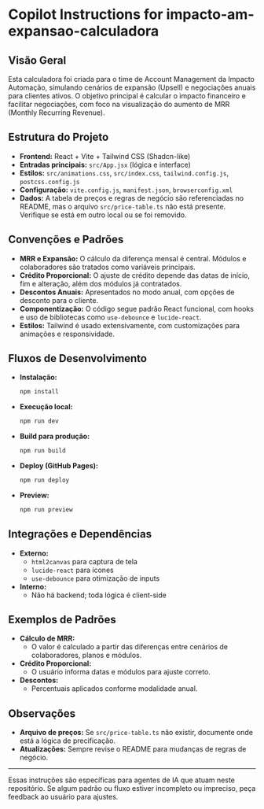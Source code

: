 # Copilot Instructions for impacto-am-expansao-calculadora

## Visão Geral
Esta calculadora foi criada para o time de Account Management da Impacto Automação, simulando cenários de expansão (Upsell) e negociações anuais para clientes ativos. O objetivo principal é calcular o impacto financeiro e facilitar negociações, com foco na visualização do aumento de MRR (Monthly Recurring Revenue).

## Estrutura do Projeto
- **Frontend:** React + Vite + Tailwind CSS (Shadcn-like)
- **Entradas principais:** `src/App.jsx` (lógica e interface)
- **Estilos:** `src/animations.css`, `src/index.css`, `tailwind.config.js`, `postcss.config.js`
- **Configuração:** `vite.config.js`, `manifest.json`, `browserconfig.xml`
- **Dados:** A tabela de preços e regras de negócio são referenciadas no README, mas o arquivo `src/price-table.ts` não está presente. Verifique se está em outro local ou se foi removido.

## Convenções e Padrões
- **MRR e Expansão:** O cálculo da diferença mensal é central. Módulos e colaboradores são tratados como variáveis principais.
- **Crédito Proporcional:** O ajuste de crédito depende das datas de início, fim e alteração, além dos módulos já contratados.
- **Descontos Anuais:** Apresentados no modo anual, com opções de desconto para o cliente.
- **Componentização:** O código segue padrão React funcional, com hooks e uso de bibliotecas como `use-debounce` e `lucide-react`.
- **Estilos:** Tailwind é usado extensivamente, com customizações para animações e responsividade.

## Fluxos de Desenvolvimento
- **Instalação:**
  ```sh
  npm install
  ```
- **Execução local:**
  ```sh
  npm run dev
  ```
- **Build para produção:**
  ```sh
  npm run build
  ```
- **Deploy (GitHub Pages):**
  ```sh
  npm run deploy
  ```
- **Preview:**
  ```sh
  npm run preview
  ```

## Integrações e Dependências
- **Externo:**
  - `html2canvas` para captura de tela
  - `lucide-react` para ícones
  - `use-debounce` para otimização de inputs
- **Interno:**
  - Não há backend; toda lógica é client-side

## Exemplos de Padrões
- **Cálculo de MRR:**
  - O valor é calculado a partir das diferenças entre cenários de colaboradores, planos e módulos.
- **Crédito Proporcional:**
  - O usuário informa datas e módulos para ajuste correto.
- **Descontos:**
  - Percentuais aplicados conforme modalidade anual.

## Observações
- **Arquivo de preços:** Se `src/price-table.ts` não existir, documente onde está a lógica de precificação.
- **Atualizações:** Sempre revise o README para mudanças de regras de negócio.

---

Essas instruções são específicas para agentes de IA que atuam neste repositório. Se algum padrão ou fluxo estiver incompleto ou impreciso, peça feedback ao usuário para ajustes.
